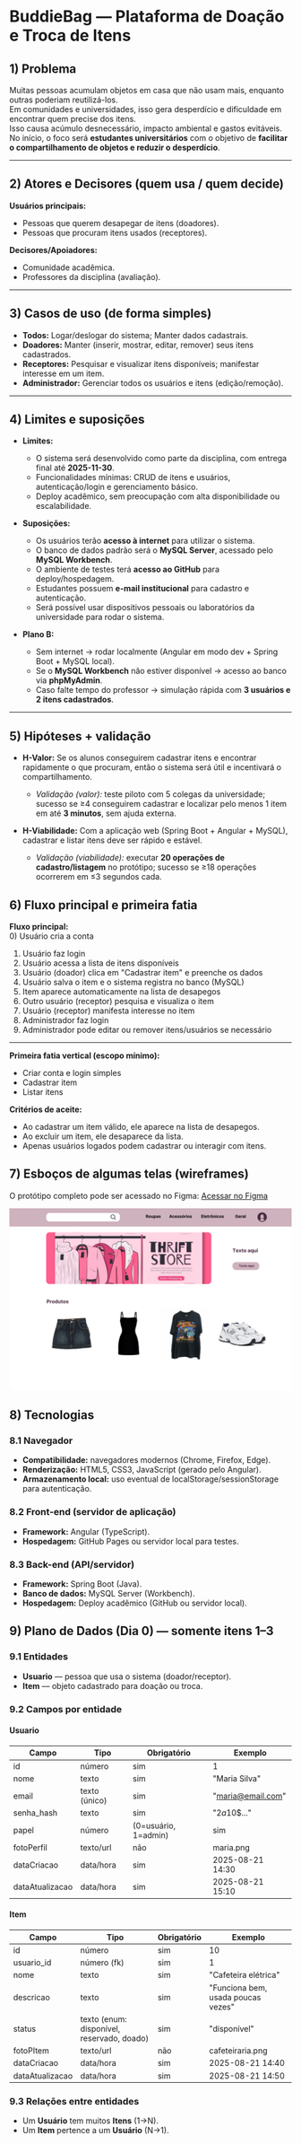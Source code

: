 # BuddieBag — Plataforma de Doação e Troca de Itens  

## 1) Problema  
Muitas pessoas acumulam objetos em casa que não usam mais, enquanto outras poderiam reutilizá-los.  
Em comunidades e universidades, isso gera desperdício e dificuldade em encontrar quem precise dos itens.  
Isso causa acúmulo desnecessário, impacto ambiental e gastos evitáveis.  
No início, o foco será **estudantes universitários** com o objetivo de **facilitar o compartilhamento de objetos e reduzir o desperdício**.  

---

## 2) Atores e Decisores (quem usa / quem decide)  
**Usuários principais:**  
- Pessoas que querem desapegar de itens (doadores).  
- Pessoas que procuram itens usados (receptores).  

**Decisores/Apoiadores:**  
- Comunidade acadêmica.  
- Professores da disciplina (avaliação).  

---

## 3) Casos de uso (de forma simples)  
- **Todos:** Logar/deslogar do sistema; Manter dados cadastrais.  
- **Doadores:** Manter (inserir, mostrar, editar, remover) seus itens cadastrados.  
- **Receptores:** Pesquisar e visualizar itens disponíveis; manifestar interesse em um item.  
- **Administrador:** Gerenciar todos os usuários e itens (edição/remoção).  

---

## 4) Limites e suposições  

- **Limites:**  
  - O sistema será desenvolvido como parte da disciplina, com entrega final até **2025-11-30**.  
  - Funcionalidades mínimas: CRUD de itens e usuários, autenticação/login e gerenciamento básico.  
  - Deploy acadêmico, sem preocupação com alta disponibilidade ou escalabilidade.  

- **Suposições:**  
  - Os usuários terão **acesso à internet** para utilizar o sistema.  
  - O banco de dados padrão será o **MySQL Server**, acessado pelo **MySQL Workbench**.  
  - O ambiente de testes terá **acesso ao GitHub** para deploy/hospedagem.  
  - Estudantes possuem **e-mail institucional** para cadastro e autenticação.  
  - Será possível usar dispositivos pessoais ou laboratórios da universidade para rodar o sistema.  

- **Plano B:**  
  - Sem internet → rodar localmente (Angular em modo dev + Spring Boot + MySQL local).  
  - Se o **MySQL Workbench** não estiver disponível → acesso ao banco via **phpMyAdmin**.  
  - Caso falte tempo do professor → simulação rápida com **3 usuários e 2 itens cadastrados**.  


---

## 5) Hipóteses + validação  

- **H-Valor:** Se os alunos conseguirem cadastrar itens e encontrar rapidamente o que procuram, então o sistema será útil e incentivará o compartilhamento.  
  - *Validação (valor):* teste piloto com 5 colegas da universidade; sucesso se ≥4 conseguirem cadastrar e localizar pelo menos 1 item em até **3 minutos**, sem ajuda externa.  

- **H-Viabilidade:** Com a aplicação web (Spring Boot + Angular + MySQL), cadastrar e listar itens deve ser rápido e estável.  
  - *Validação (viabilidade):* executar **20 operações de cadastro/listagem** no protótipo; sucesso se ≥18 operações ocorrerem em ≤3 segundos cada.  


## 6) Fluxo principal e primeira fatia  

**Fluxo principal:**  
0) Usuário cria a conta  
1) Usuário faz login  
2) Usuário acessa a lista de itens disponíveis  
3) Usuário (doador) clica em "Cadastrar item" e preenche os dados  
4) Usuário salva o item e o sistema registra no banco (MySQL)  
5) Item aparece automaticamente na lista de desapegos  
6) Outro usuário (receptor) pesquisa e visualiza o item  
7) Usuário (receptor) manifesta interesse no item  
8) Administrador faz login  
9) Administrador pode editar ou remover itens/usuários se necessário  

---

**Primeira fatia vertical (escopo mínimo):**  
- Criar conta e login simples  
- Cadastrar item  
- Listar itens  

**Critérios de aceite:**  
- Ao cadastrar um item válido, ele aparece na lista de desapegos.  
- Ao excluir um item, ele desaparece da lista.  
- Apenas usuários logados podem cadastrar ou interagir com itens.  


## 7) Esboços de algumas telas (wireframes) 
O protótipo completo pode ser acessado no Figma: [Acessar no Figma](https://www.figma.com/design/YQBJP6d62U6ZKPdiH6ShAr/BuddieBag?node-id=0-1&p=f&t=namonnPT9DWg2mip-0)  

![prototipo da tela de inicio](prototipo-tela-inicial.png)

## 8) Tecnologias  

### 8.1 Navegador  
- **Compatibilidade:** navegadores modernos (Chrome, Firefox, Edge).  
- **Renderização:** HTML5, CSS3, JavaScript (gerado pelo Angular).  
- **Armazenamento local:** uso eventual de localStorage/sessionStorage para autenticação.  

### 8.2 Front-end (servidor de aplicação)  
- **Framework:** Angular (TypeScript).  
- **Hospedagem:** GitHub Pages ou servidor local para testes.  

### 8.3 Back-end (API/servidor)  
- **Framework:** Spring Boot (Java).  
- **Banco de dados:** MySQL Server (Workbench). 
- **Hospedagem:** Deploy acadêmico (GitHub ou servidor local).  


## 9) Plano de Dados (Dia 0) — somente itens 1–3  

### 9.1 Entidades  
- **Usuario** — pessoa que usa o sistema (doador/receptor).  
- **Item** — objeto cadastrado para doação ou troca.  

### 9.2 Campos por entidade  

#### Usuario  
| Campo           | Tipo        | Obrigatório | Exemplo            |  
|-----------------|-------------|-------------|--------------------|  
| id              | número      | sim         | 1                  |  
| nome            | texto       | sim         | "Maria Silva"      |  
| email           | texto (único)| sim        | "maria@email.com"  |  
| senha_hash      | texto       | sim         | "$2a$10$..."       |  
| papel           | número |(0=usuário, 1=admin) | sim | 0 |  
| fotoPerfil      | texto/url   | não         | maria.png          |  
| dataCriacao     | data/hora   | sim         | 2025-08-21 14:30   |  
| dataAtualizacao | data/hora   | sim         | 2025-08-21 15:10   |  

#### Item  
| Campo           | Tipo        | Obrigatório | Exemplo            |  
|-----------------|-------------|-------------|--------------------|  
| id              | número      | sim         | 10                 |  
| usuario_id      | número (fk) | sim         | 1                  |  
| nome            | texto       | sim         | "Cafeteira elétrica" |  
| descricao       | texto       | sim         | "Funciona bem, usada poucas vezes" |  
| status          | texto (enum: disponível, reservado, doado) | sim | "disponível" |  
| fotoPItem       | texto/url   | não          | cafeteiraria.png   |  
| dataCriacao     | data/hora   | sim         | 2025-08-21 14:40   |  
| dataAtualizacao | data/hora   | sim         | 2025-08-21 14:50   |  

### 9.3 Relações entre entidades  
- Um **Usuário** tem muitos **Itens** (1→N).  
- Um **Item** pertence a um **Usuário** (N→1).  
